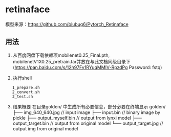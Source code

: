 # retinaface

模型来源：https://github.com/biubug6/Pytorch_Retinaface


## 用法

1. 从百度网盘下载依赖项mobilenet0.25_Final.pth, mobilenetV1X0.25_pretrain.tar并放在与此文档同级目录下
(https://pan.baidu.com/s/12h97Fy1RYuqMMIV-RpzdPg  Password: fstq)

2. 执行shell
```shell
   1_prepare.sh
   2_convert.sh
   3_test.sh
```

3. 结果概要
在目录golden/ 中生成所有必要信息，部分必要在终端显示
golden/
├── img_640_640.jpg        // input image
├── input.bin              // binary image by pickle
├── output_myself.bin      // output from lynxi model
├── output_target.bin      // output from original model
└── output_target.jpg      // output img from original model